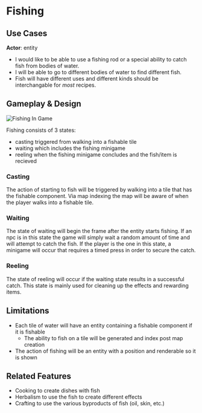 # Fishing

## Use Cases
**Actor**: entity
- I would like to be able to use a fishing rod or a special ability to catch fish from bodies of water.
- I will be able to go to different bodies of water to find different fish.
- Fish will have different uses and different kinds should be interchangable for *most* recipes.

## Gameplay & Design
![Fishing In Game](../images/fishing_idea400%.png)

Fishing consists of 3 states:
- casting triggered from walking into a fishable tile
- waiting which includes the fishing minigame
- reeling when the fishing minigame concludes and the fish/item is recieved

### Casting
The action of starting to fish will be triggered by walking into a tile that has the fishable component. Via map indexing the map
will be aware of when the player walks into a fishable tile. 

### Waiting
The state of waiting will begin the frame after the entity starts fishing. If an npc is in this state the game will simply wait a
random amount of time and will attempt to catch the fish. If the player is the one in this state, a minigame will occur that requires
a timed press in order to secure the catch.

### Reeling
The state of reeling will occur if the waiting state results in a successful catch. This state is mainly used for cleaning up the 
effects and rewarding items.

## Limitations
- Each tile of water will have an entity containing a fishable component if it is fishable
    - The ability to fish on a tile will be generated and index post map creation
- The action of fishing will be an entity with a position and renderable so it is shown

## Related Features
- Cooking to create dishes with fish
- Herbalism to use the fish to create different effects
- Crafting to use the various byproducts of fish (oil, skin, etc.)

